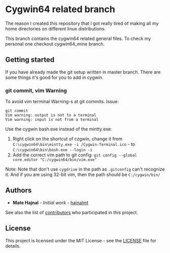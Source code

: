 # Cygwin64 related branch
The reason I created this repository that I got really tired of making all my
home directories on different linux distributions.

This branch contains the cygwin64 related general files. To check my personal
one checkout cygwin64_mine branch.

## Getting started
If you have already made the git setup written in master branch.
There are some things it's good for you to add in cygwin.

### git commit, vim Warning
To avoid vim terminal Warning-s at git commits.
Issue:
```
git commit
Vim warning: output is not to a terminal
Vim warning: input is not from a terminal
```
Use the cygwin bash.exe instead of the mintty.exe:
1. Right click on the shortcut of czgwin, change it from
<code>C:\cygwin64\bin\mintty.exe -i /Cygwin-Terminal.ico</code> - to
<code>C:\cygwin64\bin\bash.exe --login -i</code>
2. Add the correct vim path to git config:
<code>git config --global core.editor "C:/cygwin64/bin/vim.exe"</code>

Note: Note that don't use <code>cygdrive</code> in the path as <code>.gitconfig</code> can't recognize it. And if you are using 32-bit vim, then the path should be <code>C:/cygwin/bin/</code>


## Authors
* **Mate Hajnal** - *Initial work* - [hajnalmt](https://github.com/hajnalmt)

See also the list of
[contributors](https://github.com/hajnalmt/home_dirs/graphs/contributors)
who participated in this project.

## License
This project is licensed under the MIT License - see the [LICENSE](LICENSE)
file for details.
